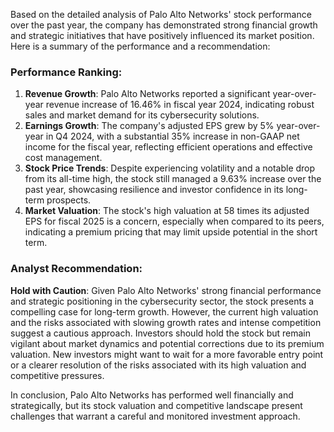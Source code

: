 Based on the detailed analysis of Palo Alto Networks' stock performance over the past year, the company has demonstrated strong financial growth and strategic initiatives that have positively influenced its market position. Here is a summary of the performance and a recommendation:

### Performance Ranking:
1. **Revenue Growth**: Palo Alto Networks reported a significant year-over-year revenue increase of 16.46% in fiscal year 2024, indicating robust sales and market demand for its cybersecurity solutions.
2. **Earnings Growth**: The company's adjusted EPS grew by 5% year-over-year in Q4 2024, with a substantial 35% increase in non-GAAP net income for the fiscal year, reflecting efficient operations and effective cost management.
3. **Stock Price Trends**: Despite experiencing volatility and a notable drop from its all-time high, the stock still managed a 9.63% increase over the past year, showcasing resilience and investor confidence in its long-term prospects.
4. **Market Valuation**: The stock's high valuation at 58 times its adjusted EPS for fiscal 2025 is a concern, especially when compared to its peers, indicating a premium pricing that may limit upside potential in the short term.

### Analyst Recommendation:
**Hold with Caution**: Given Palo Alto Networks' strong financial performance and strategic positioning in the cybersecurity sector, the stock presents a compelling case for long-term growth. However, the current high valuation and the risks associated with slowing growth rates and intense competition suggest a cautious approach. Investors should hold the stock but remain vigilant about market dynamics and potential corrections due to its premium valuation. New investors might want to wait for a more favorable entry point or a clearer resolution of the risks associated with its high valuation and competitive pressures.

In conclusion, Palo Alto Networks has performed well financially and strategically, but its stock valuation and competitive landscape present challenges that warrant a careful and monitored investment approach.